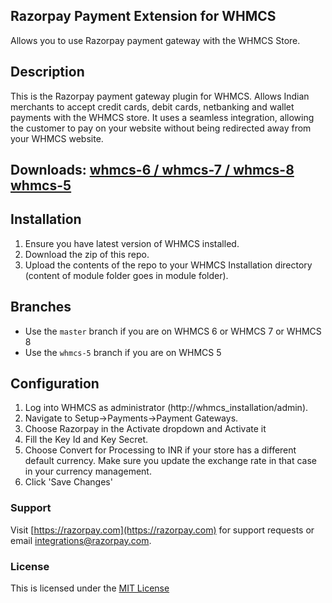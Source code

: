 ## Razorpay Payment Extension for WHMCS

Allows you to use Razorpay payment gateway with the WHMCS Store.

## Description

​This is the Razorpay payment gateway plugin for WHMCS. Allows Indian merchants to accept credit cards, debit cards, netbanking and wallet payments with the WHMCS store. It uses a seamless integration, allowing the customer to pay on your website without being redirected away from your WHMCS website.

## Downloads: [whmcs-6 / whmcs-7 / whmcs-8][6] [whmcs-5][5]

## Installation

1. Ensure you have latest version of WHMCS installed.
2. Download the zip of this repo.
3. Upload the contents of the repo to your WHMCS Installation directory (content of module folder goes in module folder).

## Branches

 - Use the `master` branch if you are on WHMCS 6 or WHMCS 7 or WHMCS 8
 - Use the `whmcs-5` branch if you are on WHMCS 5

## Configuration

1. Log into WHMCS as administrator (http://whmcs_installation/admin).
2. Navigate to Setup->Payments->Payment Gateways.
3. Choose Razorpay in the Activate dropdown and Activate it
4. Fill the Key Id and Key Secret.
5. Choose Convert for Processing to INR if your store has a different default currency. Make sure you update the exchange rate in that case in your currency management.
6. Click 'Save Changes'

### Support

Visit [https://razorpay.com](https://razorpay.com) for support requests or email <integrations@razorpay.com>.

### License

This is licensed under the [MIT License][mit]

[mit]: https://opensource.org/licenses/MIT
[6]: https://github.com/razorpay/razorpay-whmcs/releases/tag/2.1.0
[5]: https://github.com/razorpay/razorpay-whmcs/releases/tag/v1.0.3
